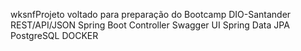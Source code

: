 wksnfProjeto voltado para preparação do Bootcamp DIO-Santander
REST/API/JSON
Spring Boot
Controller
Swagger UI
Spring  Data JPA
PostgreSQL
DOCKER
